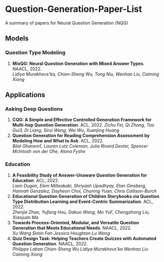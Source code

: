 # Question-Generation-Paper-List
A summary of papers for Neural Question Generation (NQG)

## Models

### Question Type Modeling
1. **MixQG: Neural Question Generation with Mixed Answer Types**. NAACL, 2022. \
*Lidiya Murakhovs’ka, Chien-Sheng Wu, Tong Niu, Wenhao Liu, Caiming Xiong*

## Applications

### Asking Deep Questions
1. **CQG: A Simple and Effective Controlled Generation Framework for
Multi-hop Question Generation**. ACL, 2022.
*Zichu Fei, Qi Zhang, Tao Gui3, Di Liang, Sirui Wang, Wei Wu, Xuanjing Huang*
2. **Question Generation for Reading Comprehension Assessment by
Modeling How and What to Ask**. ACL, 2022. \
*Bilal Ghanem1, Lauren Lutz Coleman, Julia Rivard Dexter, Spencer McIntosh von der Ohe, Alona Fyshe*

### Education
1. **A Feasibility Study of Answer-Unaware Question Generation for
Education**. ACL, 2022. \
*Liam Dugan, Eleni Miltsakaki, Shriyash Upadhyay, Etan Ginsberg,
Hannah Gonzalez, Dayheon Choi, Chuning Yuan, Chris Callison-Burch*
2. **Educational Question Generation of Children Storybooks via Question
Type Distribution Learning and Event-Centric Summarization**. ACL, 2022. \
*Zhenjie Zhao, Yufang Hou, Dakuo Wang, Mo YuF, Chengzhong Liu, Xiaojuan Ma*
3. **Towards Process-Oriented, Modular, and Versatile Question Generation that Meets Educational Needs**. NAACL, 2022. \
*Xu Wang Simin Fan Jessica Houghton Lu Wang*
4. **Quiz Design Task: Helping Teachers Create Quizzes with Automated Question Generation**. NAACL, 2022. \
*Philippe Laban Chien-Sheng Wu Lidiya Murakhovs’ka Wenhao Liu Caiming Xiong*